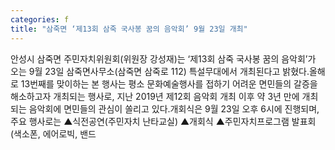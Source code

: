 ```yaml
---
categories: f
title: "삼죽면 ‘제13회 삼죽 국사봉 꿈의 음악회’ 9월 23일 개최"
---
```

안성시 삼죽면 주민자치위원회(위원장 강성재)는 ‘제13회 삼죽 국사봉 꿈의 음악회’가 오는 9월 23일 삼죽면사무소(삼죽면 삼죽로 112) 특설무대에서 개최된다고 밝혔다.올해로 13번째를 맞이하는 본 행사는 평소 문화예술행사를 접하기 어려운 면민들의 갈증을 해소하고자 개최되는 행사로, 지난 2019년 제12회 음악회 개최 이후 약 3년 만에 개최되는 음악회에 면민들의 관심이 쏠리고 있다.개회식은 9월 23일 오후 6시에 진행되며, 주요 행사로는 ▲식전공연(주민자치 난타교실) ▲개회식 ▲주민자치프로그램 발표회(색소폰, 에어로빅, 밴드